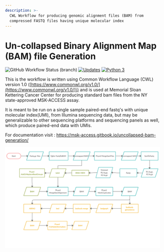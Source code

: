 ```yaml
---
description: >-
  CWL Workflow for producing genomic alignment files (BAM) from
  compressed FASTQ files having unique molecular index
---
```


# Un-collapsed Binary Alignment Map (BAM) file Generation
![GitHub Workflow Status (branch)](https://img.shields.io/github/workflow/status/msk-access/uncollapsed_bam_generation/test_uncollapsed_bam_generation/develop)
 [![Updates](https://pyup.io/repos/github/msk-access/uncollapsed_bam_generation/shield.svg)](https://pyup.io/repos/github/msk-access/uncollapsed_bam_generation/) [![Python 3](https://pyup.io/repos/github/msk-access/uncollapsed_bam_generation/python-3-shield.svg)](https://pyup.io/repos/github/msk-access/uncollapsed_bam_generation/)

This is the workflow is written using Common Workflow Language \(CWL\) version 1.0 \([https://www.commonwl.org/v1.0/](https://www.commonwl.org/v1.0/)\) and is used at Memorial Sloan Kettering Cancer Center for producing standard bam files from the NY state-approved MSK-ACCESS assay.

It is meant to be run on a single sample paired-end fastq's with unique molecular index(UMI), from Illumina sequencing data, but may be generalizable to other sequencing platforms and sequencing panels as well, which produce paired-end data with UMIs.

For documentation visit : https://msk-access.gitbook.io/uncollapsed-bam-generation/

![Workflow - Overview](./docs/.gitbook/assets/uncollapsed_bam_generation.png)
